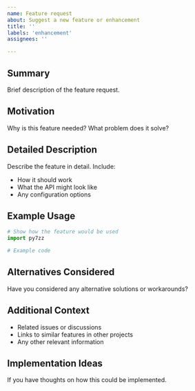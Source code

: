```yaml
---
name: Feature request
about: Suggest a new feature or enhancement
title: ''
labels: 'enhancement'
assignees: ''

---
```


## Summary

Brief description of the feature request.

## Motivation

Why is this feature needed? What problem does it solve?

## Detailed Description

Describe the feature in detail. Include:
- How it should work
- What the API might look like
- Any configuration options

## Example Usage

```python
# Show how the feature would be used
import py7zz

# Example code
```

## Alternatives Considered

Have you considered any alternative solutions or workarounds?

## Additional Context

- Related issues or discussions
- Links to similar features in other projects
- Any other relevant information

## Implementation Ideas

If you have thoughts on how this could be implemented.